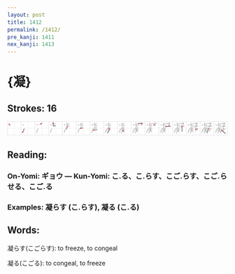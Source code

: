 ```yaml
---
layout: post
title: 1412
permalink: /1412/
pre_kanji: 1411
nex_kanji: 1413
---
```


# {凝}

## Strokes: 16

<div class="stroke"><img src="../images/E5879D.png" /></div>

## Reading:

### On-Yomi: ギョウ &mdash; Kun-Yomi: こ.る、こ.らす、こご.らす、こご.らせる、こご.る

### Examples: 凝らす (こ.らす), 凝る (こ.る)

## Words:

凝らす(こごらす): to freeze, to congeal

凝る(こごる): to congeal, to freeze
